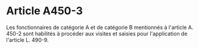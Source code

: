 # Article A450-3

Les fonctionnaires de catégorie A et de catégorie B mentionnés à l'article A. 450-2 sont habilités à procéder aux visites et saisies pour l'application de l'article L. 490-9.
